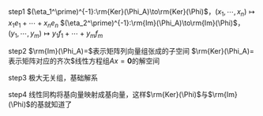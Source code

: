 step1
$(\eta_1^\prime)^{-1}:\rm{Ker}(\Phi_A)\to\rm{Ker}(\Phi)$，$(x_1,\cdots,x_n)\mapsto x_1e_1+\cdots+x_ne_n$
$(\eta_2^\prime)^{-1}:\rm{Im}(\Phi_A)\to\rm{Im}(\Phi)$，$(y_1,\cdots,y_m)\mapsto y_1f_1+\cdots+y_mf_m$

step2
$\rm{Im}(\Phi_A)=$表示矩阵列向量组张成的子空间
$\rm{Ker}(\Phi_A)=表示矩阵对应的齐次$线性方程组$Ax=\mathbf0$的解空间

step3
极大无关组，基础解系

step4
线性同构将基向量映射成基向量，这样$\rm{Ker}(\Phi)$与$\rm{Im}(\Phi)$的基就知道了
